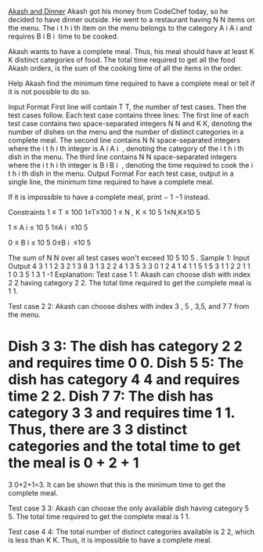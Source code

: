 [Akash and Dinner](https://www.codechef.com/practice/course/2-star-difficulty-problems/DIFF1500/problems/CHEFDINE?tab=statement)
Akash got his money from CodeChef today, so he decided to have dinner outside.
He went to a restaurant having 
N
N items on the menu. The 
i
t
h
i 
th
  item on the menu belongs to the category 
A
i
A 
i
​
  and requires 
B
i
B 
i
​
  time to be cooked.

Akash wants to have a complete meal. Thus, his meal should have at least 
K
K distinct categories of food.
The total time required to get all the food Akash orders, is the sum of the cooking time of all the items in the order.

Help Akash find the minimum time required to have a complete meal or tell if it is not possible to do so.

Input Format
First line will contain 
T
T, the number of test cases. Then the test cases follow.
Each test case contains three lines:
The first line of each test case contains two space-separated integers 
N
N and 
K
K, denoting the number of dishes on the menu and the number of distinct categories in a complete meal.
The second line contains 
N
N space-separated integers where the 
i
t
h
i 
th
  integer is 
A
i
A 
i
​
 , denoting the category of the 
i
t
h
i 
th
  dish in the menu.
The third line contains 
N
N space-separated integers where the 
i
t
h
i 
th
  integer is 
B
i
B 
i
​
 , denoting the time required to cook the 
i
t
h
i 
th
  dish in the menu.
Output Format
For each test case, output in a single line, the minimum time required to have a complete meal.

If it is impossible to have a complete meal, print 
−
1
−1 instead.

Constraints
1
≤
T
≤
100
1≤T≤100
1
≤
N
,
K
≤
10
5
1≤N,K≤10 
5
 
1
≤
A
i
≤
10
5
1≤A 
i
​
 ≤10 
5
 
0
≤
B
i
≤
10
5
0≤B 
i
​
 ≤10 
5
 
The sum of 
N
N over all test cases won't exceed 
10
5
10 
5
 .
Sample 1:
Input
Output
4
3 1
1 2 3
2 1 3
8 3
1 3 2 2 4 1 3 5
3 3 0 1 2 4 1 4
1 1
5
1
5 3
1 1 2 2 1
1 1 0 3 5
1
3
1
-1
Explanation:
Test case 
1
1: Akash can choose dish with index 
2
2 having category 
2
2. The total time required to get the complete meal is 
1
1.

Test case 
2
2: Akash can choose dishes with index 
3
,
5
,
3,5, and 
7
7 from the menu.

Dish 
3
3: The dish has category 
2
2 and requires time 
0
0.
Dish 
5
5: The dish has category 
4
4 and requires time 
2
2.
Dish 
7
7: The dish has category 
3
3 and requires time 
1
1.
Thus, there are 
3
3 distinct categories and the total time to get the meal is 
0
+
2
+
1
=
3
0+2+1=3. It can be shown that this is the minimum time to get the complete meal.

Test case 
3
3: Akash can choose the only available dish having category 
5
5. The total time required to get the complete meal is 
1
1.

Test case 
4
4: The total number of distinct categories available is 
2
2, which is less than 
K
K. Thus, it is impossible to have a complete meal.
